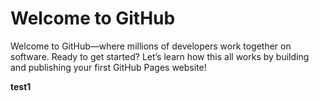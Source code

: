 # Welcome to GitHub

Welcome to GitHub—where millions of developers work together on software. Ready to get started? Let’s learn how this all works by building and publishing your first GitHub Pages website!

**test1**
